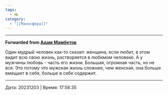 ```yaml
---
tags:
  - 📥
category:
  - "[[Маносфера]]"
---
```



***

**Forwarded from [Адам Мамбетов](https://t.me/Adammambetov)**

Один мудрый человек как-то сказал: женщина, если любит, в этом видит всю свою жизнь, растворяется в любимом человеке. А у мужчины любовь - часть его жизни. Большая, огромная часть, но не вся. Это потому что мужская жизнь сложнее, чем женская, она больше вмещает в себя, больше в себе содержит.

---

Дата: 20231203 | Время: 17:58:35


